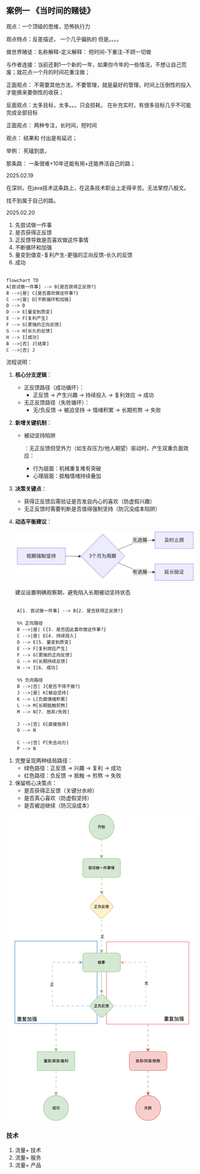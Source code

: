 ## 案例一 《当时间的赌徒》

观点：一个顶级的思维，恐怖执行力

观点特点：反差描述， 一个几乎偏执的 但是。。。。

做世界赌徒：名称解释-定义解释： 短时间-下重注-不顾一切做

与作者连接：当前还剩1一个新的一年，如果你今年的一些情况，不想让自己荒废；就花点一个月的时间花重注做；

正面观点： 不需要其他方法，不要管理，就是最好的管理，时间上压倒性的投入才能换来要倒性的收获； 

反面观点：太多目标，太多。。。只会损耗， 在补充实时，有很多目标几乎不可能完成全部目标

正面观点： 两种专注，长时间，短时间

观点： 结果和 付出是有延迟；

举例： 死磕到底，

那条路： 一条很难+10年还能有用+还能养活自己的路；





2025.02.19

在深圳，在java技术这条路上，在这条技术职业上走得辛苦。无法掌控八股文。

找不到属于自己的路。





2025.02.20

1. 先尝试做一件事
2. 是否获得正反馈
3. 正反馈导致是否喜欢做这件事情
4. 不断循环和加强
5. 量变到值变-复利产生-更强的正向反馈-长久的反馈
6. 成功



```she

flowchart TD
A[尝试做一件事] --> B{是否获得正反馈?}
B -->|是| C{是否喜欢做这件事?}
C -->|是| D[不断循环和加强]
D --> D
D --> E[量变到质变]
E --> F[复利产生]
F --> G[更强的正向反馈]
G --> H[长久的反馈]
H --> I[成功]
B -->|否| J[结束]
C -->|否| J

```



流程说明：

1. **核心分支逻辑**：

   - 正反馈路径（成功循环）：
     - 正反馈 → 产生兴趣 → 持续投入 → 复利效应 → 成功
   - 无正反馈路径（失败循环）：
     - 无/负反馈 → 被迫坚持 → 情绪积累 → 长期煎熬 → 失败

2. **新增关键机制**：

   - 被动坚持陷阱

     ：无正反馈但受外力（如生存压力/他人期望）驱动时，产生双重负面效应：

     - 行为层面：机械重复难有突破
     - 心理层面：抵触情绪持续叠加

3. **决策关键点**：

   - 获得正反馈后需验证是否发自内心的喜欢（防虚假兴趣）
   - 无正反馈时需要判断是否值得强制坚持（防沉没成本陷阱）

4. **动态平衡建议**：

   ![image-20250220104042253](img/image-20250220104042253.png)

   建议设置明确观察期，避免陷入长期被动坚持状态



```

    A[1. 尝试做一件事] --> B{2. 是否获得正反馈?}
    
    %% 正向路径
    B -->|是| C{3. 是否因此喜欢做这件事?}
    C -->|是| D[4. 持续投入]
    D --> E[5. 量变到质变]
    E --> F[复利效应产生]
    F --> G[更强的正向反馈]
    G --> H[长期持续反馈]
    H --> I[6. 成功]
    
    %% 负向路径
    B -->|否| J{是否不得不做?}
    J -->|是| K[被迫坚持]
    K --> L[负面情绪积累]
    L --> M[长期抵触煎熬]
    M --> N[7. 放弃/失败]
    
    J -->|否| O[直接放弃]
    O --> N
    
    C -->|否| P[失去动力]
    P --> N
```



1. 完整呈现两种结局路径：
   - 绿色路径：正反馈 → 兴趣 → 复利 → 成功
   - 红色路径：负反馈 → 抵触 → 煎熬 → 失败
2. 保留核心决策点：
   - 是否获得正反馈（关键分水岭）
   - 是否真心喜欢（防虚假坚持）
   - 是否被迫继续（防沉没成本）

![尝试做事](img/尝试做事.svg)



### 技术

1. 流量+ 技术
2. 流量+ 服务
3. 流量+ 产品



